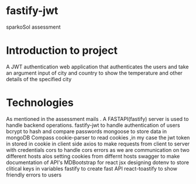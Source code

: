 # fastify-jwt
 sparkoSol assessment
# Introduction to project
 A JWT authentication web application that authenticates the users and take an argument input of city and country to show the temperature and other details of the specified city
 # Technologies
  As mentioned in the assessment mails .  A FASTAPI(fastify) server is used to handle backend operations. 
  fastify-jwt to handle authentication of users
  bcrypt to hash and compare passwords
  mongoose to store data in mongoDB Compass
  cookie-parser to read cookies ,in my case the jwt token in stored in cookie in client side
  axios to make requests from client to server with credentials
  cors to handle cors errors as we are communication on two different hosts alos setting cookies from differnt hosts
  swagger to make documentation of API's
  MDBootstrap for react jsx designing
  dotenv to store clitical keys in variables
  fastify to create fast API
   react-toastify to show friendly errors to users
